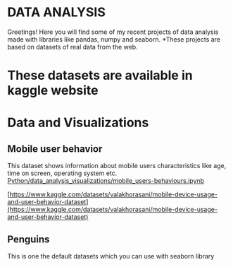 # DATA ANALYSIS
Greetings!
Here you will find some of my recent projects of data analysis made with libraries like pandas, numpy and seaborn.
*These projects are based on datasets of real data from the web.
 # These datasets are available in kaggle website



 # Data and Visualizations 
 ## Mobile user behavior
 This dataset shows information about mobile users characteristics like age, time on screen, operating system etc.
 [Python/data_analysis_visualizations/mobile_users-behaviours.ipynb](Python/data_analysis_visualizations/mobile_users-behaviours.ipynb)

 [https://www.kaggle.com/datasets/valakhorasani/mobile-device-usage-and-user-behavior-dataset](https://www.kaggle.com/datasets/valakhorasani/mobile-device-usage-and-user-behavior-dataset)

 ## Penguins
 This is one the default datasets which you can use with seaborn library 

 
  

 





 


